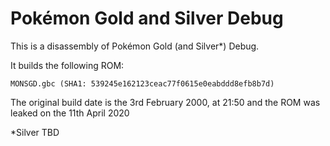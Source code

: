 # Pokémon Gold and Silver Debug

This is a disassembly of Pokémon Gold (and Silver*) Debug.

It builds the following ROM:

    MONSGD.gbc (SHA1: 539245e162123ceac77f0615e0eabddd8efb8b7d)

The original build date is the 3rd February 2000, at 21:50 and the ROM was leaked on the 11th April 2020

\*Silver TBD
